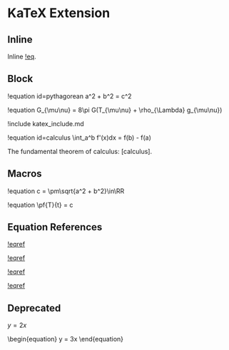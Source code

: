 # KaTeX Extension

## Inline

Inline [!eq](y=ax+b).

## Block

!equation id=pythagorean
a^2 + b^2 = c^2


!equation
G_{\mu\nu} = 8\pi G(T_{\mu\nu} + \rho_{\Lambda} g_{\mu\nu})

!include katex_include.md

!equation id=calculus
\int_a^b f'(x)dx = f(b) - f(a)

The fundamental theorem of calculus: [calculus].

## Macros

!equation
c = \pm\sqrt{a^2 + b^2}\in\RR

!equation
\pf{T}{t} = c


## Equation References

[!eqref](calculus)

[!eqref](second_law)

[!eqref](katex_include.md#second_law)

[!eqref](katex_include2.md#second_law)

## Deprecated

$y=2x$

\begin{equation}
y = 3x
\end{equation}
